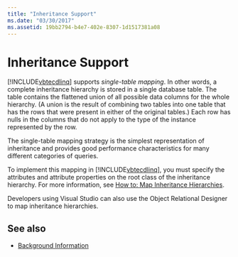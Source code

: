 ```yaml
---
title: "Inheritance Support"
ms.date: "03/30/2017"
ms.assetid: 19bb2794-b4e7-402e-8307-1d1517381a08
---
```

# Inheritance Support
[!INCLUDE[vbtecdlinq](../../../../../../includes/vbtecdlinq-md.md)] supports *single-table mapping*. In other words, a complete inheritance hierarchy is stored in a single database table. The table contains the flattened union of all possible data columns for the whole hierarchy. (A union is the result of combining two tables into one table that has the rows that were present in either of the original tables.) Each row has nulls in the columns that do not apply to the type of the instance represented by the row.  
  
 The single-table mapping strategy is the simplest representation of inheritance and provides good performance characteristics for many different categories of queries.  
  
 To implement this mapping in [!INCLUDE[vbtecdlinq](../../../../../../includes/vbtecdlinq-md.md)], you must specify the attributes and attribute properties on the root class of the inheritance hierarchy. For more information, see [How to: Map Inheritance Hierarchies](how-to-map-inheritance-hierarchies.md).  
  
 Developers using Visual Studio can also use the Object Relational Designer to map inheritance hierarchies.  
  
## See also

- [Background Information](background-information.md)
